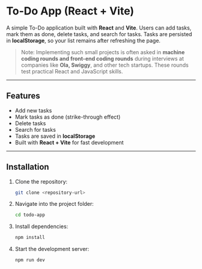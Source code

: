 # To-Do App (React + Vite)

A simple To-Do application built with **React** and **Vite**. Users can add tasks, mark them as done, delete tasks, and search for tasks. Tasks are persisted in **localStorage**, so your list remains after refreshing the page.

> Note: Implementing such small projects is often asked in **machine coding rounds and front-end coding rounds** during interviews at companies like **Ola, Swiggy**, and other tech startups. These rounds test practical React and JavaScript skills.

---

## Features

- Add new tasks
- Mark tasks as done (strike-through effect)
- Delete tasks
- Search for tasks
- Tasks are saved in **localStorage**
- Built with **React + Vite** for fast development

---

## Installation

1. Clone the repository:
   ```bash
   git clone <repository-url>
   ```
2. Navigate into the project folder:
   ```bash
   cd todo-app
   ```
3. Install dependencies:
   ```bash
   npm install
   ```
4. Start the development server:
    ```bash
    npm run dev
    ```
